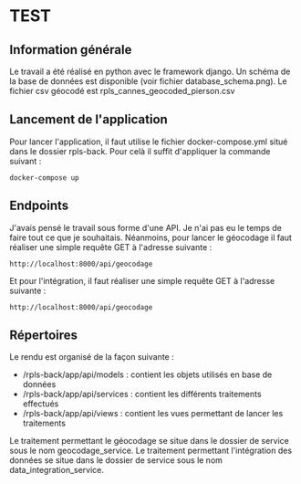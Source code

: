 # TEST


## Information générale
Le travail a été réalisé en python avec le framework django.
Un schéma de la base de données est disponible (voir fichier database_schema.png).
Le fichier csv géocodé est rpls_cannes_geocoded_pierson.csv

## Lancement de l'application
Pour lancer l'application, il faut utilise le fichier docker-compose.yml situé dans le dossier rpls-back.
Pour celà il suffit d'appliquer la commande suivant :
```
docker-compose up
```

## Endpoints
J'avais pensé le travail sous forme d'une API. Je n'ai pas eu le temps de faire tout ce que je souhaitais.
Néanmoins, pour lancer le géocodage il faut réaliser une simple requête GET à l'adresse suivante :
```
http://localhost:8000/api/geocodage
```
Et pour l'intégration, il faut réaliser une simple requête GET à l'adresse suivante :
```
http://localhost:8000/api/geocodage
```

## Répertoires
Le rendu est organisé de la façon suivante :
* /rpls-back/app/api/models : contient les objets utilisés en base de données
* /rpls-back/app/api/services : contient les différents traitements effectués
* /rpls-back/app/api/views : contient les vues permettant de lancer les traitements

Le traitement permettant le géocodage se situe dans le dossier de service sous le nom geocodage_service.
Le traitement permettant l'intégration des données se situe dans le dossier de service sous le nom data_integration_service.

